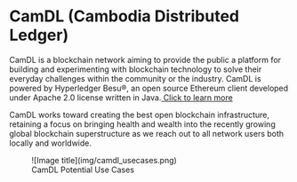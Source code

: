 # CamDL (Cambodia Distributed Ledger)

CamDL is a blockchain network aiming to provide the public a platform for building
and experimenting with blockchain technology to solve their everyday challenges
within the community or the industry. CamDL is powered by Hyperledger Besu®, an
open source Ethereum client developed under Apache 2.0 license written in Java.<a href="https://camdl.gov.kh" target="_blank"> Click to learn more</a>

CamDL works toward creating the best open blockchain infrastructure, retaining a
focus on bringing health and wealth into the recently growing global blockchain
superstructure as we reach out to all network users both locally and worldwide.


<figure markdown>
  ![Image title](img/camdl_usecases.png)
  <figcaption>CamDL Potential Use Cases</figcaption>
</figure>
